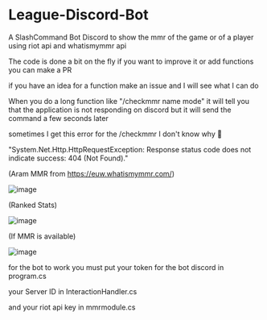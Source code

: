 # League-Discord-Bot
A SlashCommand Bot Discord to show the mmr of the game or of a player using riot api and whatismymmr api

The code is done a bit on the fly if you want to improve it or add functions you can make a PR

if you have an idea for a function make an issue and I will see what I can do

When you do a long function like "/checkmmr name mode" it will tell you that the application is not responding on discord
but it will send the command a few seconds later 

sometimes I get this error for the /checkmmr I don't know why :shrug: 

"System.Net.Http.HttpRequestException: Response status code does not indicate success: 404 (Not Found)."

(Aram MMR from https://euw.whatismymmr.com/)

![image](https://user-images.githubusercontent.com/12450341/191113697-4d5482e6-fcb7-480a-95d5-61f09041af49.png)

(Ranked Stats)

![image](https://user-images.githubusercontent.com/12450341/191114426-d8630038-b271-49e6-b210-a3d959161f07.png)

(If MMR is available)

![image](https://user-images.githubusercontent.com/12450341/191180433-d15e379b-f8e7-461f-8a0e-8f429d28aaf1.png)
 

for the bot to work you must put your token for the bot discord in program.cs 

your Server ID in InteractionHandler.cs

and your riot api key in mmrmodule.cs
